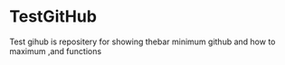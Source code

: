 # TestGitHub
Test gihub is repositery for showing thebar minimum github and how to maximum ,and functions
